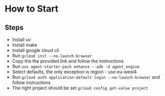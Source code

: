 # How to Start

## Steps 

- Install uv
- Install make
- Install google cloud cli
- Run `gcloud init --no-launch-browser`
- Copy the the provided link and follow the instructions
- Run `uvx agent-starter-pack enhance --adk -d agent_engine`
- Select defaults, the only exception is region - use eu-west4
- Run `gcloud auth application-default login --no-launch-browser` and follow instructions
- The right project should be set `gcloud config get-value project`